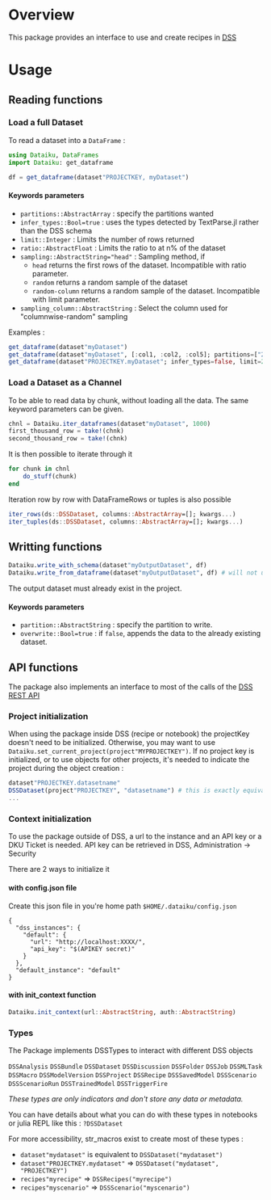 # Overview
This package provides an interface to use and create recipes in [DSS](https://www.dataiku.com/dss/)

# Usage
## Reading functions
### Load a full Dataset
To read a dataset into a `DataFrame` :
```julia
using Dataiku, DataFrames
import Dataiku: get_dataframe

df = get_dataframe(dataset"PROJECTKEY, myDataset")
```
#### Keywords parameters
- `partitions::AbstractArray` : specify the partitions wanted
- `infer_types::Bool=true` : uses the types detected by TextParse.jl rather than the DSS schema
- `limit::Integer` : Limits the number of rows returned
- `ratio::AbstractFloat` : Limits the ratio to at n% of the dataset
- `sampling::AbstractString="head"` : Sampling method, if
    * `head` returns the first rows of the dataset. Incompatible with ratio parameter.
    * `random` returns a random sample of the dataset
    * `random-column` returns a random sample of the dataset. Incompatible with limit parameter.
- `sampling_column::AbstractString` : Select the column used for "columnwise-random" sampling

Examples :
```julia
get_dataframe(dataset"myDataset")
get_dataframe(dataset"myDataset", [:col1, :col2, :col5]; partitions=["2019-02", "2019-03"])
get_dataframe(dataset"PROJECTKEY.myDataset"; infer_types=false, limit=200, sampling="random")
```

### Load a Dataset as a Channel
To be able to read data by chunk, without loading all the data. The same keyword parameters can be given.
```julia
chnl = Dataiku.iter_dataframes(dataset"myDataset", 1000)
first_thousand_row = take!(chnk)
second_thousand_row = take!(chnk)
```
It is then possible to iterate through it
```julia
for chunk in chnl
    do_stuff(chunk)
end
```
Iteration row by row with DataFrameRows or tuples is also possible
```julia
iter_rows(ds::DSSDataset, columns::AbstractArray=[]; kwargs...)
iter_tuples(ds::DSSDataset, columns::AbstractArray=[]; kwargs...)
```
## Writting functions
```julia
Dataiku.write_with_schema(dataset"myOutputDataset", df)
Dataiku.write_from_dataframe(dataset"myOutputDataset", df) # will not upgrade the schema
```
The output dataset must already exist in the project.
#### Keywords parameters
- `partition::AbstractString` : specify the partition to write.
- `overwrite::Bool=true` : if `false`, appends the data to the already existing dataset.

## API functions
The package also implements an interface to most of the calls of the [DSS REST API](https://doc.dataiku.com/dss/api/5.0/rest/)

### Project initialization
When using the package inside DSS (recipe or notebook) the projectKey doesn't need to be initialized. Otherwise, you may want to use `Dataiku.set_current_project(project"MYPROJECTKEY")`.
If no project key is initialized, or to use objects for other projects, it's needed to indicate the project during the object creation :
```julia
dataset"PROJECTKEY.datasetname"
DSSDataset(project"PROJECTKEY", "datasetname") # this is exactly equivalent to the last line
...
```

### Context initialization
To use the package outside of DSS, a url to the instance and an API key or a DKU Ticket is needed. 
API key can be retrieved in DSS, Administration -> Security

There are 2 ways to initialize it
#### with config.json file
Create this json file in you're home path `$HOME/.dataiku/config.json`
```
{
  "dss_instances": {
    "default": {
      "url": "http://localhost:XXXX/",
      "api_key": "$(APIKEY secret)"
    }
  },
  "default_instance": "default"
}
```
#### with init_context function
```julia
Dataiku.init_context(url::AbstractString, auth::AbstractString)
```

### Types
The Package implements DSSTypes to interact with different DSS objects

`DSSAnalysis` `DSSBundle` `DSSDataset` `DSSDiscussion` `DSSFolder` `DSSJob` `DSSMLTask` `DSSMacro` `DSSModelVersion` `DSSProject` `DSSRecipe` `DSSSavedModel` `DSSScenario` `DSSScenarioRun` `DSSTrainedModel` `DSSTriggerFire`

 
*These types are only indicators and don't store any data or metadata.*

You can have details about what you can do with these types in notebooks or julia REPL like this : `?DSSDataset`

For more accessibility, str_macros exist to create most of these types :
* `dataset"mydataset"` is equivalent to `DSSDataset("mydataset")`
* `dataset"PROJECTKEY.mydataset"` => `DSSDataset("mydataset", "PROJECTKEY")`
* `recipes"myrecipe"` => `DSSRecipes("myrecipe")`
* `recipes"myscenario"` => `DSSScenario("myscenario")`








